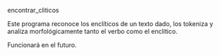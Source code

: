 encontrar_cliticos

Este programa reconoce los enclíticos de un texto dado, los tokeniza y analiza morfológicamente tanto el verbo como el enclítico.

Funcionará en el futuro.